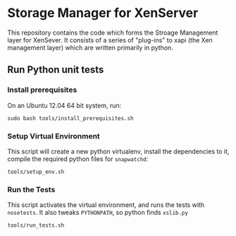 Storage Manager for XenServer
=============================

This repository contains the code which forms the Stroage Management layer for
XenSever. It consists of a series of "plug-ins" to xapi (the Xen management
layer) which are written primarily in python.

## Run Python unit tests

### Install prerequisites

On an Ubuntu 12.04 64 bit system, run:

    sudo bash tools/install_prerequisites.sh

### Setup Virtual Environment

This script will create a new python virtualenv, install the dependencies to
it, compile the required python files for `snapwatchd`:

    tools/setup_env.sh

### Run the Tests

This script activates the virtual environment, and runs the tests with 
`nosetests`. It also tweaks `PYTHONPATH`, so python finds `xslib.py`

    tools/run_tests.sh

